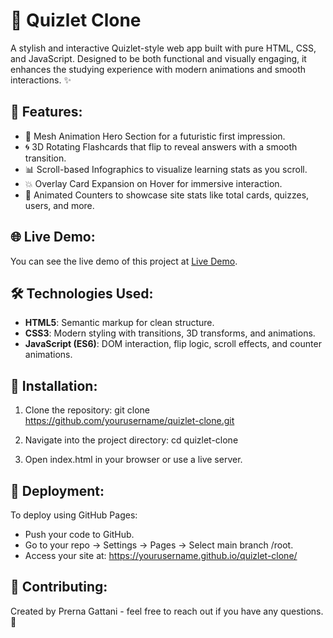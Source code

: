 # **🚀 Quizlet Clone**

A stylish and interactive Quizlet-style web app built with pure HTML, CSS, and JavaScript. Designed to be both functional and visually engaging, it enhances the studying experience with modern animations and smooth interactions. ✨

## **🌟 Features:**
- 🌌 Mesh Animation Hero Section for a futuristic first impression.
- 🌀 3D Rotating Flashcards that flip to reveal answers with a smooth transition.
- 📊 Scroll-based Infographics to visualize learning stats as you scroll.
- 💥 Overlay Card Expansion on Hover for immersive interaction.
- 🔢 Animated Counters to showcase site stats like total cards, quizzes, users, and more.

## **🌐 Live Demo:**
You can see the live demo of this project at [Live Demo](https://prerna-gattani.github.io/quizlet-clone/).

## **🛠 Technologies Used:**
- **HTML5**: Semantic markup for clean structure.
- **CSS3**: Modern styling with transitions, 3D transforms, and animations.
- **JavaScript (ES6)**: DOM interaction, flip logic, scroll effects, and counter animations.

## **🏁 Installation:**

1. Clone the repository:
   git clone https://github.com/yourusername/quizlet-clone.git

2. Navigate into the project directory:
   cd quizlet-clone

3. Open index.html in your browser or use a live server.

## **🚀 Deployment:**
To deploy using GitHub Pages:
- Push your code to GitHub.
- Go to your repo → Settings → Pages → Select main branch /root.
- Access your site at:
  https://yourusername.github.io/quizlet-clone/


## **🤝 Contributing:**
Created by Prerna Gattani - feel free to reach out if you have any questions. 💬
